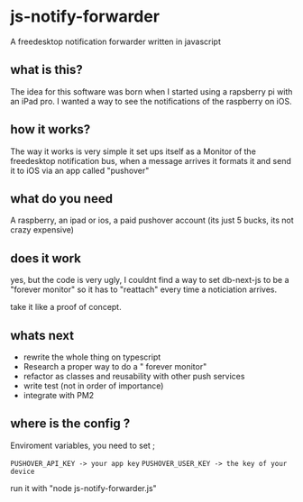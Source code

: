 # js-notify-forwarder
A freedesktop notification forwarder written in javascript

## what is this?
The idea for this software was born when I started using a rapsberry pi with an iPad pro. I wanted a way to see the notifications of the raspberry on iOS.

## how it works?
The way it works is very simple it set ups itself as a Monitor of the freedesktop notification bus, when a message arrives it formats it and send it to iOS via an app called "pushover"

## what do you need
A raspberry, an ipad or ios, a paid pushover account (its just 5 bucks, its not crazy expensive)

## does it work
yes, but the code is very ugly, I couldnt find a way to set db-next-js to be a "forever monitor" so it has to "reattach" every time a noticiation arrives. 

take it like a proof of concept.

## whats next
- rewrite the whole thing on typescript
- Research a proper way to do a " forever monitor" 
- refactor as classes and reusability with other push services 
- write test (not in order of importance)
- integrate with PM2

## where is the config ?
Enviroment variables, you need to set ;

`PUSHOVER_API_KEY -> your app key`
`PUSHOVER_USER_KEY -> the key of your device`

run it with "node js-notify-forwarder.js"

